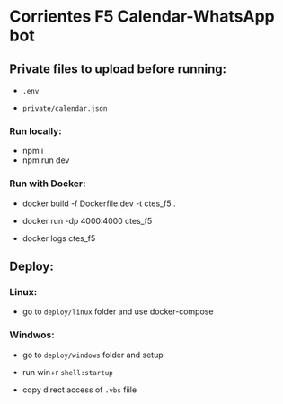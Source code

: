 # Corrientes F5 Calendar-WhatsApp bot

## Private files to upload before running:

- `.env`

- `private/calendar.json`

### Run locally:

- npm i
- npm run dev

### Run with Docker:

- docker build -f Dockerfile.dev -t ctes_f5 .

- docker run -dp 4000:4000 ctes_f5

- docker logs ctes_f5

## Deploy:

### Linux:

- go to `deploy/linux` folder and use docker-compose

### Windwos:

- go to `deploy/windows` folder and setup

- run win+r `shell:startup`

- copy direct access of `.vbs` fiile
